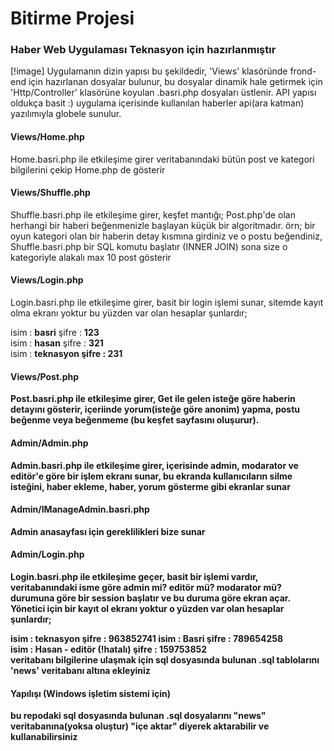 <h1>Bitirme Projesi</h1>
<h3>Haber Web Uygulaması Teknasyon için hazırlanmıştır</h3>
<p>
    [!image]
    Uygulamanın dizin yapısı bu şekildedir, 'Views' klasöründe frond-end için hazırlanan dosyalar bulunur, bu dosyalar dinamik hale getirmek için 'Http/Controller' klasörüne koyulan .basri.php dosyaları üstlenir. API yapısı oldukça basit :) uygulama içerisinde kullanılan haberler api(ara katman) yazılımıyla globele sunulur.
</p>


<h4>Views/Home.php</h4>
<p>
    Home.basri.php ile etkileşime girer veritabanındaki bütün post ve kategori bilgilerini çekip Home.php de gösterir
</p>

<h4>Views/Shuffle.php</h4>
<p>
    Shuffle.basri.php ile etkileşime girer, keşfet mantığı; Post.php'de olan herhangi bir haberi beğenmenizle başlayan küçük bir algoritmadır. örn; bir oyun kategori olan bir haberin detay kısmına girdiniz ve o postu beğendiniz, Shuffle.basri.php bir SQL komutu başlatır (INNER JOIN) sona size o kategoriyle alakalı max 10 post gösterir
</p>

<h4>Views/Login.php</h4>
<p>
    Login.basri.php ile etkileşime girer, basit bir login işlemi sunar, sitemde kayıt olma ekranı yoktur bu yüzden var olan hesaplar şunlardır;<br>
    
     
</p>
<span>
    isim : <b>basri</b> şifre : <b>123</b>
</span>
<br>
<span>
    isim : <b>hasan</b> şifre : <b>321</b>
</span>
<br>
<span>
    isim : <b>teknasyon şifre : <b>231</b>
</span>

<h4>Views/Post.php</h4>
<p>
    Post.basri.php ile etkileşime girer, Get ile gelen isteğe göre haberin detayını gösterir, içeriinde yorum(isteğe göre anonim) yapma, postu beğenme veya beğenmeme (bu keşfet sayfasını oluşurur).  
</p>

<h4>Admin/Admin.php</h4>
<p>
    Admin.basri.php ile etkileşime girer, içerisinde admin, modarator ve editör'e göre bir işlem ekranı sunar, bu ekranda kullanıcıların silme isteğini, haber ekleme, haber, yorum gösterme gibi ekranlar sunar
</p>

<h4>Admin/IManageAdmin.basri.php</h4>
<p>
    Admin anasayfası için gereklilikleri bize sunar
</p>

<h4>Admin/Login.php</h4>
<p>
    Login.basri.php ile etkileşime geçer, basit bir işlemi vardır, veritabanındaki isme göre admin mi? editör mü? modarator mü? durumuna göre bir session başlatır ve bu duruma göre ekran açar. Yönetici için bir kayıt ol ekranı yoktur o yüzden var olan hesaplar şunlardır;

</p>

<span>
    isim : <b>teknasyon şifre : <b>963852741</b>
</span>
<span>
    isim : <b>Basri</b> şifre : <b>789654258</b>
</span>
<br>
<span>
    isim : <b>Hasan - editör (!hatalı)</b> şifre : <b>159753852</b>
</span>
<br>

<span>
    veritabanı bilgilerine ulaşmak için sql dosyasında bulunan .sql tablolarını 'news' veritabanı altına ekleyiniz 
</span>
<br>
<h4>Yapılışı (Windows işletim sistemi için)</h4>
<span>
    bu repodaki sql dosyasında bulunan .sql dosyalarını "news" veritabanına(yoksa oluştur) "içe aktar" diyerek aktarabilir ve kullanabilirsiniz
</span>




